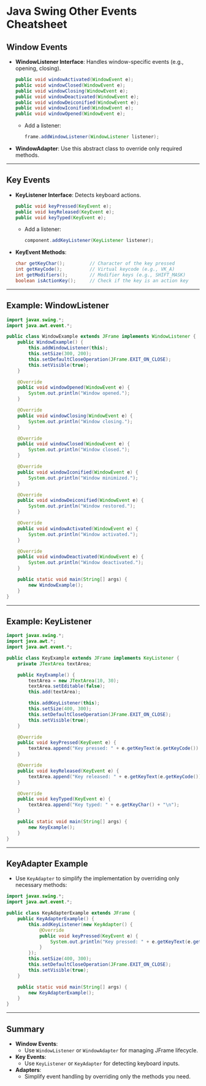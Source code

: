 # Java Swing Other Events Cheatsheet

## Window Events
- **WindowListener Interface**:
  Handles window-specific events (e.g., opening, closing).
  ```java
  public void windowActivated(WindowEvent e);
  public void windowClosed(WindowEvent e);
  public void windowClosing(WindowEvent e);
  public void windowDeactivated(WindowEvent e);
  public void windowDeiconified(WindowEvent e);
  public void windowIconified(WindowEvent e);
  public void windowOpened(WindowEvent e);
  ```
  - Add a listener:
    ```java
    frame.addWindowListener(WindowListener listener);
    ```
- **WindowAdapter**:
  Use this abstract class to override only required methods.

---

## Key Events
- **KeyListener Interface**:
  Detects keyboard actions.
  ```java
  public void keyPressed(KeyEvent e);
  public void keyReleased(KeyEvent e);
  public void keyTyped(KeyEvent e);
  ```
  - Add a listener:
    ```java
    component.addKeyListener(KeyListener listener);
    ```

- **KeyEvent Methods**:
  ```java
  char getKeyChar();         // Character of the key pressed
  int getKeyCode();          // Virtual keycode (e.g., VK_A)
  int getModifiers();        // Modifier keys (e.g., SHIFT_MASK)
  boolean isActionKey();     // Check if the key is an action key
  ```

---

## Example: WindowListener
```java
import javax.swing.*;
import java.awt.event.*;

public class WindowExample extends JFrame implements WindowListener {
    public WindowExample() {
        this.addWindowListener(this);
        this.setSize(300, 200);
        this.setDefaultCloseOperation(JFrame.EXIT_ON_CLOSE);
        this.setVisible(true);
    }

    @Override
    public void windowOpened(WindowEvent e) {
        System.out.println("Window opened.");
    }

    @Override
    public void windowClosing(WindowEvent e) {
        System.out.println("Window closing.");
    }

    @Override
    public void windowClosed(WindowEvent e) {
        System.out.println("Window closed.");
    }

    @Override
    public void windowIconified(WindowEvent e) {
        System.out.println("Window minimized.");
    }

    @Override
    public void windowDeiconified(WindowEvent e) {
        System.out.println("Window restored.");
    }

    @Override
    public void windowActivated(WindowEvent e) {
        System.out.println("Window activated.");
    }

    @Override
    public void windowDeactivated(WindowEvent e) {
        System.out.println("Window deactivated.");
    }

    public static void main(String[] args) {
        new WindowExample();
    }
}
```

---

## Example: KeyListener
```java
import javax.swing.*;
import java.awt.*;
import java.awt.event.*;

public class KeyExample extends JFrame implements KeyListener {
    private JTextArea textArea;

    public KeyExample() {
        textArea = new JTextArea(10, 30);
        textArea.setEditable(false);
        this.add(textArea);

        this.addKeyListener(this);
        this.setSize(400, 300);
        this.setDefaultCloseOperation(JFrame.EXIT_ON_CLOSE);
        this.setVisible(true);
    }

    @Override
    public void keyPressed(KeyEvent e) {
        textArea.append("Key pressed: " + e.getKeyText(e.getKeyCode()) + "\n");
    }

    @Override
    public void keyReleased(KeyEvent e) {
        textArea.append("Key released: " + e.getKeyText(e.getKeyCode()) + "\n");
    }

    @Override
    public void keyTyped(KeyEvent e) {
        textArea.append("Key typed: " + e.getKeyChar() + "\n");
    }

    public static void main(String[] args) {
        new KeyExample();
    }
}
```

---

## KeyAdapter Example
- Use `KeyAdapter` to simplify the implementation by overriding only necessary methods:
```java
import javax.swing.*;
import java.awt.event.*;

public class KeyAdapterExample extends JFrame {
    public KeyAdapterExample() {
        this.addKeyListener(new KeyAdapter() {
            @Override
            public void keyPressed(KeyEvent e) {
                System.out.println("Key pressed: " + e.getKeyText(e.getKeyCode()));
            }
        });
        this.setSize(400, 300);
        this.setDefaultCloseOperation(JFrame.EXIT_ON_CLOSE);
        this.setVisible(true);
    }

    public static void main(String[] args) {
        new KeyAdapterExample();
    }
}
```

---

## Summary
- **Window Events**:
  - Use `WindowListener` or `WindowAdapter` for managing JFrame lifecycle.
- **Key Events**:
  - Use `KeyListener` or `KeyAdapter` for detecting keyboard inputs.
- **Adapters**:
  - Simplify event handling by overriding only the methods you need.